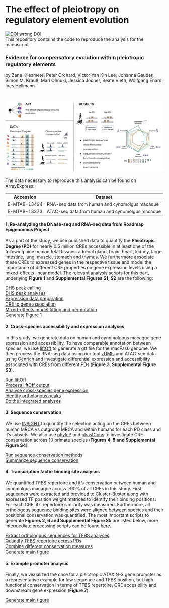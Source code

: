 
<!-- README.md is generated from README.Rmd. Please edit that file -->

# The effect of pleiotropy on regulatory element evolution

[![DOI](https://zenodo.org/badge/332821121.svg)](https://zenodo.org/badge/latestdoi/332821121)
wrong DOI  
This repository contains the code to reproduce the analysis for the
manuscript

### **Evidence for compensatory evolution within pleiotropic regulatory elements**

by Zane Kliesmete, Peter Orchard, Victor Yan Kin Lee, Johanna Geuder,
Simon M. Krauß, Mari Ohnuki, Jessica Jocher, Beate Vieth, Wolfgang
Enard, Ines Hellmann

# <img src="pleio.svg" align="center" width="1000" />

The data necessary to reproduce this analysis can be found on
ArrayExpress:

| Accession    | Dataset                                         |
|--------------|-------------------------------------------------|
| E-MTAB-13494 | RNA-seq data from human and cynomolgus macaque  |
| E-MTAB-13373 | ATAC-seq data from human and cynomolgus macaque |

#### 1. Re-analyzing the DNase-seq and RNA-seq data from Roadmap Epigenomics Project

As a part of the study, we use published data to quantify the
**Pleiotropic Degree (PD)** for nearly 0.5 million CREs accessible in at
least one of the following nine human fetal tissues: adrenal gland,
brain, heart, kidney, large intestine, lung, muscle, stomach and thymus.
We furthermore associate these CREs to expressed genes in the respective
tissue and model the importance of different CRE properties on gene
expression levels using a mixed-effects linear model. The relevant
analysis scripts for this part, underlying **Figure 1** and
**Supplemental Figures S1, S2** are the following:  

[DHS peak calling](scripts/1.0_DHS_peakcalling)  
[DHS peak analyses](scripts/1.1_basics.Rmd)  
[Expression data preparation](scripts/1.2_tissueExpression.Rmd)  
[CRE to gene association](scripts/1.3_reg2gene.Rmd)  
[Mixed-effects model fitting and
permutation](scripts/1.4_run_model_permutations_expression_pleiotropy.R)  
[Generate Figure 1](scripts/1.5_figure1.R)  

#### 2. Cross-species accessibility and expression analyses

In this study, we generate data on human and cynomolgous macaque gene
expression and accessibility. To have comparable annotation between
species, we use
[liftOff](https://doi.org/10.1093/bioinformatics/btaa1016) to generate a
gtf file for the macFas6 genome. We then process the RNA-seq data using
our tool [zUMIs](https://github.com/sdparekh/zUMIs/) and ATAC-seq data
using [Genrich](https://github.com/jsh58/Genrich) and investigate
differential expression and accessibility associated with CREs from
different PDs (**Figure 3, Supplemental Figure S3**).

[Run liftOff](scripts/2.0_run_liftoff_mf6.sh)  
[Process liftOff output](scripts/2.0_final_filter_liftoffgtf.R)  
[Analyse cross-species gene expression](scripts/2.1_DE_analysis.R)  
[Identify orthologous peaks](scripts/2.3_OL_filtering_DA.R)  
[Do the integrated analyses](scripts/2.4_Species_openness.Rmd)  

#### 3. Sequence conservation

We use [INSIGHT](https://compgen.cshl.edu/INSIGHT/) to quantify the
selection acting on the CREs between human MRCA vs outgroup MRCA and
within humans for each PD class and it’s subsets. We also use
[phyloP](http://hgdownload.cse.ucsc.edu/goldenpath/hg19/phyloP46way/)
and
[phastCons](http://hgdownload.cse.ucsc.edu/goldenpath/hg19/phastCons46way/)
to investigate CRE conservation across 10 primate species (**Figures 4,
5 and Supplemental Figure S4**).

[Run sequence conservation methods](scripts/3.1_run_INSIGHT.Rmd)  
[Summarize sequence conservation](scripts/3.2_plot_INSIGHT.Rmd)  

#### 4. Transcription factor binding site analyses

We quantified TFBS repertoire and it’s conservation between human and
cynomolgus macaque across \>90% of all CREs in this study. First,
sequences were extracted and provided to
[Cluster-Buster](https://github.com/weng-lab/cluster-buster) along with
expressed TF position weight matrices to identify their binding
positions. For each CRE, it’s repertoire similarity was measured.
Furthermore, all orthologous sequence binding sites were aligned between
species and their positional conservation was quantified. The most
important scripts to generate **Figures 2, 6 and Supplemental Figure
S5** are listed below, more intermediate processing scripts can be found
[here](ATACseq/scripts).

[Extract orthologous sequences for TFBS
analyses](scripts/2.2_RLO_prepCbust.R)  
[Quantify TFBS repertoire across PDs](scripts/4.1_TFBS_diversity.Rmd)  
[Combine different conservation measures](scripts/4.2_combineAll.R)  
[Generate main figure](scripts/4.3_TFBS_repertoire.Rmd)  

#### 5. Example promoter analysis

Finally, we visualized the case for a pleiotropic ATAXIN-3 gene promoter
as a representative example for low sequence and TFBS position, but high
functional conservation in terms of TFBS repertoire, CRE accesibility
and downstream gene expression (**Figure 7**).

[Generate main figure](scripts/5.1_figureExample.R)  
